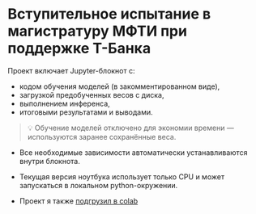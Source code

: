 # Вступительное испытание в магистратуру МФТИ при поддержке Т-Банка

Проект включает Jupyter-блокнот с:

- кодом обучения моделей (в закомментированном виде),
- загрузкой предобученных весов с диска,
- выполнением инференса,
- итоговыми результатами и выводами.

> 💡 Обучение моделей отключено для экономии времени — используются заранее сохранённые веса.

* Все необходимые зависимости автоматически устанавливаются внутри блокнота.

* Текущая версия ноутбука использует только CPU и может запускаться в локальном python-окружении. 

* Проект я также [подгрузил в colab](https://colab.research.google.com/drive/1QvG4BRBDcV8LUZJZsEMJcSR2eY2YwL7g#scrollTo=M07EPoeWf7P3&uniqifier=1)